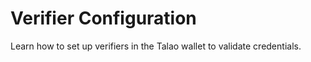 # Verifier Configuration

Learn how to set up verifiers in the Talao wallet to validate credentials.
